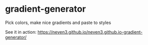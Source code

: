 # gradient-generator
Pick colors, make nice gradients and paste to styles

See it in action:
https://neven3.github.io/neven3.github.io-gradient-generator/
